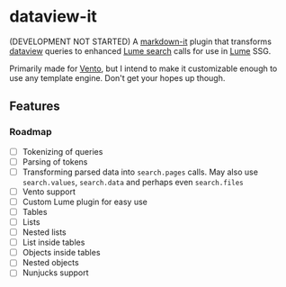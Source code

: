 # dataview-it
(DEVELOPMENT NOT STARTED) A [markdown-it](https://github.com/markdown-it/markdown-it) plugin that transforms [dataview](https://github.com/blacksmithgu/obsidian-dataview/tree/master/src) queries to enhanced [Lume search](https://lume.land/plugins/search/) calls for use in [Lume](https://lume.land/) SSG. 

Primarily made for [Vento](https://vento.js.org), but I intend to make it customizable enough to use any template engine. Don't get your hopes up though.

## Features

### Roadmap

- [ ] Tokenizing of queries
- [ ] Parsing of tokens
- [ ] Transforming parsed data into `search.pages` calls. May also use `search.values`, `search.data` and perhaps even `search.files`
- [ ] Vento support
- [ ] Custom Lume plugin for easy use
- [ ] Tables 
- [ ] Lists
- [ ] Nested lists
- [ ] List inside tables
- [ ] Objects inside tables
- [ ] Nested objects 
- [ ] Nunjucks support 
